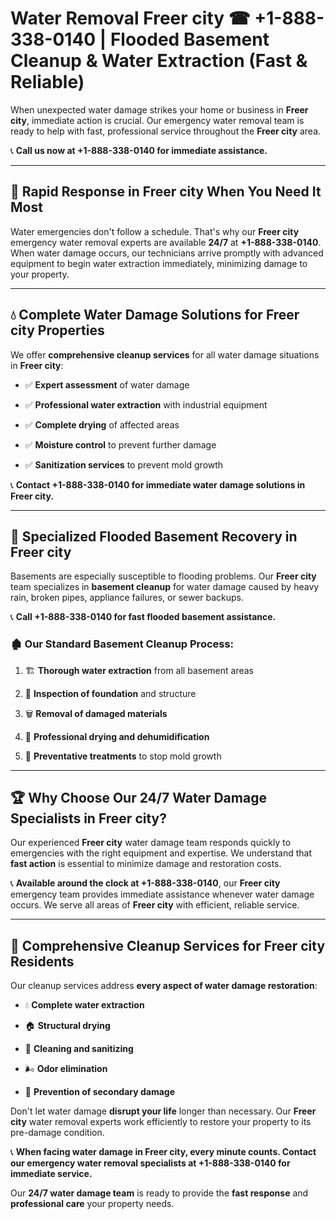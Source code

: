 # Water Removal Freer city ☎ +1-888-338-0140 | Flooded Basement Cleanup & Water Extraction (Fast & Reliable)

When unexpected water damage strikes your home or business in **Freer city**, immediate action is crucial. Our emergency water removal team is ready to help with fast, professional service throughout the **Freer city** area. 

📞 **Call us now at +1-888-338-0140 for immediate assistance.**
---
## 🚀 Rapid Response in Freer city When You Need It Most
Water emergencies don't follow a schedule. That's why our **Freer city** emergency water removal experts are available **24/7** at **+1-888-338-0140**. When water damage occurs, our technicians arrive promptly with advanced equipment to begin water extraction immediately, minimizing damage to your property.
---
## 💧 Complete Water Damage Solutions for Freer city Properties
We offer **comprehensive cleanup services** for all water damage situations in **Freer city**:
- ✅ **Expert assessment** of water damage  
- ✅ **Professional water extraction** with industrial equipment  
- ✅ **Complete drying** of affected areas  
- ✅ **Moisture control** to prevent further damage  
- ✅ **Sanitization services** to prevent mold growth  
📞 **Contact +1-888-338-0140 for immediate water damage solutions in Freer city.**
---
## 🌊 Specialized Flooded Basement Recovery in Freer city
Basements are especially susceptible to flooding problems. Our **Freer city** team specializes in **basement cleanup** for water damage caused by heavy rain, broken pipes, appliance failures, or sewer backups. 
📞 **Call +1-888-338-0140 for fast flooded basement assistance.**
### 🏚️ Our Standard Basement Cleanup Process:
1. 🏗️ **Thorough water extraction** from all basement areas  
2. 🔎 **Inspection of foundation** and structure  
3. 🗑️ **Removal of damaged materials**  
4. 💨 **Professional drying and dehumidification**  
5. 🚫 **Preventative treatments** to stop mold growth  
---
## 🏆 Why Choose Our 24/7 Water Damage Specialists in Freer city?
Our experienced **Freer city** water damage team responds quickly to emergencies with the right equipment and expertise. We understand that **fast action** is essential to minimize damage and restoration costs.
📞 **Available around the clock at +1-888-338-0140**, our **Freer city** emergency team provides immediate assistance whenever water damage occurs. We serve all areas of **Freer city** with efficient, reliable service.
---
## 🧹 Comprehensive Cleanup Services for Freer city Residents
Our cleanup services address **every aspect of water damage restoration**:
- 💧 **Complete water extraction**  
- 🏠 **Structural drying**  
- 🧼 **Cleaning and sanitizing**  
- 🌬️ **Odor elimination**  
- 🚫 **Prevention of secondary damage**  
Don't let water damage **disrupt your life** longer than necessary. Our **Freer city** water removal experts work efficiently to restore your property to its pre-damage condition.
📞 **When facing water damage in Freer city, every minute counts. Contact our emergency water removal specialists at +1-888-338-0140 for immediate service.**
Our **24/7 water damage team** is ready to provide the **fast response** and **professional care** your property needs.
